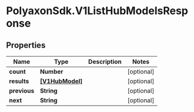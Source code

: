 # PolyaxonSdk.V1ListHubModelsResponse

## Properties

Name | Type | Description | Notes
------------ | ------------- | ------------- | -------------
**count** | **Number** |  | [optional] 
**results** | [**[V1HubModel]**](V1HubModel.md) |  | [optional] 
**previous** | **String** |  | [optional] 
**next** | **String** |  | [optional] 


